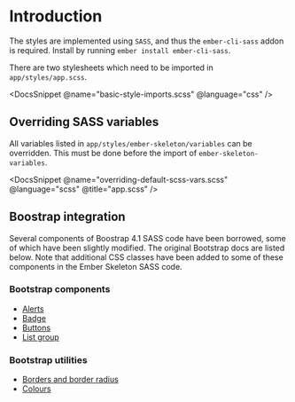 # Introduction

The styles are implemented using `SASS`, and thus the `ember-cli-sass` addon is required. Install by running `ember install ember-cli-sass`.

There are two stylesheets which need to be imported in `app/styles/app.scss`.

<DocsSnippet @name="basic-style-imports.scss" @language="css" />

## Overriding SASS variables

All variables listed in `app/styles/ember-skeleton/variables` can be overridden. This must be done before the import of `ember-skeleton-variables`.

<DocsSnippet @name="overriding-default-scss-vars.scss" @language="scss" @title="app.scss" />

## Boostrap integration

Several components of Boostrap 4.1 SASS code have been borrowed, some of which have been slightly modified. The original Bootstrap docs are listed below. Note that additional CSS classes have been added to some of these components in the Ember Skeleton SASS code.

### Bootstrap components

* [Alerts](https://getbootstrap.com/docs/4.1/components/alerts/)
* [Badge](https://getbootstrap.com/docs/4.1/components/badge/)
* [Buttons](https://getbootstrap.com/docs/4.1/components/buttons/)
* [List group](https://getbootstrap.com/docs/4.1/components/list-group/)

### Bootstrap utilities

* [Borders and border radius](https://getbootstrap.com/docs/4.1/utilities/borders/)
* [Colours](https://getbootstrap.com/docs/4.1/utilities/colors/)